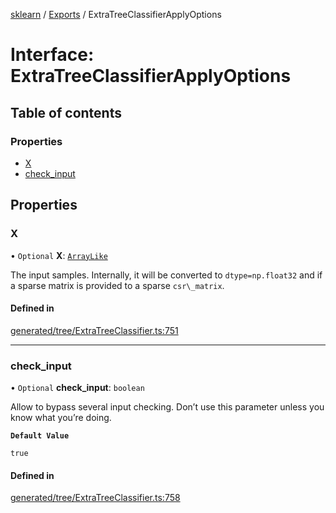 [sklearn](../readme.md) / [Exports](../modules.md) / ExtraTreeClassifierApplyOptions

# Interface: ExtraTreeClassifierApplyOptions

## Table of contents

### Properties

- [X](ExtraTreeClassifierApplyOptions.md#x)
- [check\_input](ExtraTreeClassifierApplyOptions.md#check_input)

## Properties

### X

• `Optional` **X**: [`ArrayLike`](../modules.md#arraylike)

The input samples. Internally, it will be converted to `dtype=np.float32` and if a sparse matrix is provided to a sparse `csr\_matrix`.

#### Defined in

[generated/tree/ExtraTreeClassifier.ts:751](https://github.com/transitive-bullshit/scikit-learn-ts/blob/367336a/packages/sklearn/src/generated/tree/ExtraTreeClassifier.ts#L751)

___

### check\_input

• `Optional` **check\_input**: `boolean`

Allow to bypass several input checking. Don’t use this parameter unless you know what you’re doing.

**`Default Value`**

`true`

#### Defined in

[generated/tree/ExtraTreeClassifier.ts:758](https://github.com/transitive-bullshit/scikit-learn-ts/blob/367336a/packages/sklearn/src/generated/tree/ExtraTreeClassifier.ts#L758)

